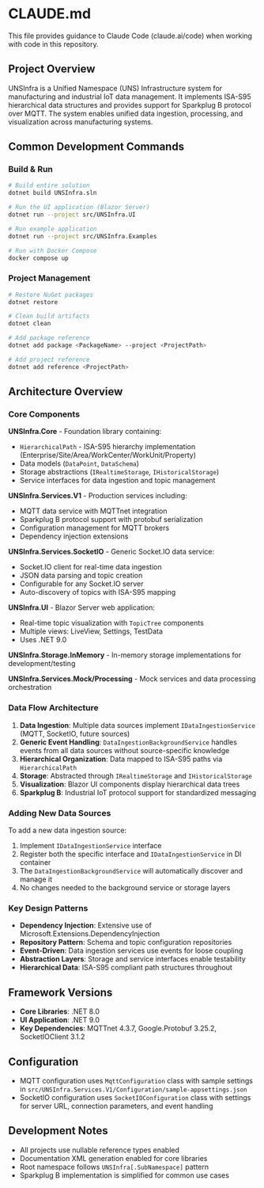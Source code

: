# CLAUDE.md

This file provides guidance to Claude Code (claude.ai/code) when working with code in this repository.

## Project Overview

UNSInfra is a Unified Namespace (UNS) Infrastructure system for manufacturing and industrial IoT data management. It implements ISA-S95 hierarchical data structures and provides support for Sparkplug B protocol over MQTT. The system enables unified data ingestion, processing, and visualization across manufacturing systems.

## Common Development Commands

### Build & Run
```bash
# Build entire solution
dotnet build UNSInfra.sln

# Run the UI application (Blazor Server)
dotnet run --project src/UNSInfra.UI

# Run example application
dotnet run --project src/UNSInfra.Examples

# Run with Docker Compose
docker compose up
```

### Project Management
```bash
# Restore NuGet packages
dotnet restore

# Clean build artifacts
dotnet clean

# Add package reference
dotnet add package <PackageName> --project <ProjectPath>

# Add project reference
dotnet add reference <ProjectPath>
```

## Architecture Overview

### Core Components

**UNSInfra.Core** - Foundation library containing:
- `HierarchicalPath` - ISA-S95 hierarchy implementation (Enterprise/Site/Area/WorkCenter/WorkUnit/Property)
- Data models (`DataPoint`, `DataSchema`)
- Storage abstractions (`IRealtimeStorage`, `IHistoricalStorage`)
- Service interfaces for data ingestion and topic management

**UNSInfra.Services.V1** - Production services including:
- MQTT data service with MQTTnet integration
- Sparkplug B protocol support with protobuf serialization
- Configuration management for MQTT brokers
- Dependency injection extensions

**UNSInfra.Services.SocketIO** - Generic Socket.IO data service:
- Socket.IO client for real-time data ingestion
- JSON data parsing and topic creation
- Configurable for any Socket.IO server
- Auto-discovery of topics with ISA-S95 mapping

**UNSInfra.UI** - Blazor Server web application:
- Real-time topic visualization with `TopicTree` components
- Multiple views: LiveView, Settings, TestData
- Uses .NET 9.0

**UNSInfra.Storage.InMemory** - In-memory storage implementations for development/testing

**UNSInfra.Services.Mock/Processing** - Mock services and data processing orchestration

### Data Flow Architecture

1. **Data Ingestion**: Multiple data sources implement `IDataIngestionService` (MQTT, SocketIO, future sources)
2. **Generic Event Handling**: `DataIngestionBackgroundService` handles events from all data sources without source-specific knowledge
3. **Hierarchical Organization**: Data mapped to ISA-S95 paths via `HierarchicalPath`
4. **Storage**: Abstracted through `IRealtimeStorage` and `IHistoricalStorage`
5. **Visualization**: Blazor UI components display hierarchical data trees
6. **Sparkplug B**: Industrial IoT protocol support for standardized messaging

### Adding New Data Sources

To add a new data ingestion source:
1. Implement `IDataIngestionService` interface
2. Register both the specific interface and `IDataIngestionService` in DI container
3. The `DataIngestionBackgroundService` will automatically discover and manage it
4. No changes needed to the background service or storage layers

### Key Design Patterns

- **Dependency Injection**: Extensive use of Microsoft.Extensions.DependencyInjection
- **Repository Pattern**: Schema and topic configuration repositories
- **Event-Driven**: Data ingestion services use events for loose coupling
- **Abstraction Layers**: Storage and service interfaces enable testability
- **Hierarchical Data**: ISA-S95 compliant path structures throughout

## Framework Versions

- **Core Libraries**: .NET 8.0
- **UI Application**: .NET 9.0
- **Key Dependencies**: MQTTnet 4.3.7, Google.Protobuf 3.25.2, SocketIOClient 3.1.2

## Configuration

- MQTT configuration uses `MqttConfiguration` class with sample settings in `src/UNSInfra.Services.V1/Configuration/sample-appsettings.json`
- SocketIO configuration uses `SocketIOConfiguration` class with settings for server URL, connection parameters, and event handling

## Development Notes

- All projects use nullable reference types enabled
- Documentation XML generation enabled for core libraries
- Root namespace follows `UNSInfra[.SubNamespace]` pattern
- Sparkplug B implementation is simplified for common use cases